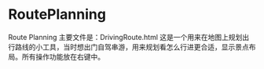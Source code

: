 # RoutePlanning
Route Planning
主要文件是：DrivingRoute.html
这是一个用来在地图上规划出行路线的小工具，当时想出门自驾串游，用来规划看怎么行进更合适，显示景点布局。所有操作功能放在右键中。
